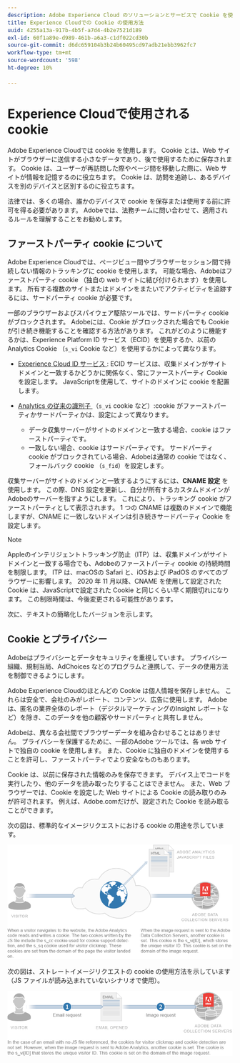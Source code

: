 ```yaml
---
description: Adobe Experience Cloud のソリューションとサービスで Cookie を使用する方法について説明します。
title: Experience Cloudでの Cookie の使用方法
uuid: 4255a13a-917b-4b5f-a7d4-4b2e7521d189
exl-id: 60f1a89e-d989-461b-a6a3-c1df022cd30b
source-git-commit: d6dc659104b3b24b60495cd97adb21ebb3962fc7
workflow-type: tm+mt
source-wordcount: '598'
ht-degree: 10%

---
```


# Experience Cloudで使用される cookie

Adobe Experience Cloudでは cookie を使用します。 Cookie とは、Web サイトがブラウザーに送信する小さなデータであり、後で使用するために保存されます。 Cookie は、ユーザーが再訪問した際やページ間を移動した際に、Web サイトが情報を記憶するのに役立ちます。 Cookie は、訪問を追跡し、あるデバイスを別のデバイスと区別するのに役立ちます。

法律では、多くの場合、誰かのデバイスで cookie を保存または使用する前に許可を得る必要があります。 Adobeでは、法務チームに問い合わせて、適用されるルールを理解することをお勧めします。

## ファーストパーティ cookie について

Adobe Experience Cloudでは、ページビュー間やブラウザーセッション間で持続しない情報のトラッキングに cookie を使用します。 可能な場合、Adobeはファーストパーティ cookie （独自の web サイトに結び付けられます）を使用します。 所有する複数のサイトまたはドメインをまたいでアクティビティを追跡するには、サードパーティ cookie が必要です。

一部のブラウザーおよびスパイウェア駆除ツールでは、サードパーティ cookie がブロックされます。 Adobeには、Cookie がブロックされた場合でも Cookie が引き続き機能することを確認する方法があります。 これがどのように機能するかは、Experience Platform ID サービス（ECID）を使用するか、以前の Analytics Cookie （`s_vi` Cookie など）を使用するかによって異なります。

* [Experience Cloud ID サービス ](https://experienceleague.adobe.com/ja/docs/id-service/using/intro/overview): ECID サービスは、収集ドメインがサイトドメインと一致するかどうかに関係なく、常にファーストパーティ Cookie を設定します。 JavaScriptを使用して、サイトのドメインに cookie を配置します。

* [Analytics の従来の識別子 ](analytics.md) （`s_vi` cookie など）:cookie がファーストパーティかサードパーティかは、設定によって異なります。

   * データ収集サーバーがサイトのドメインと一致する場合、cookie はファーストパーティです。
   * 一致しない場合、cookie はサードパーティです。 サードパーティ cookie がブロックされている場合、Adobeは通常の cookie ではなく、フォールバック cookie （`s_fid`）を設定します。

収集サーバーがサイトのドメインと一致するようにするには、**CNAME 設定** を使用します。 この際、DNS 設定を更新し、自分が所有するカスタムドメインがAdobeのサーバーを指すようにします。 これにより、トラッキング cookie がファーストパーティとして表示されます。 1 つの CNAME は複数のドメインで機能しますが、CNAME に一致しないドメインは引き続きサードパーティ Cookie を設定します。

>[!NOTE]
>
>Appleのインテリジェントトラッキング防止（ITP）は、収集ドメインがサイトドメインと一致する場合でも、Adobeのファーストパーティ cookie の持続時間を制限します。 ITP は、macOSの Safari と、iOSおよび iPadOS のすべてのブラウザーに影響します。 2020 年 11 月以降、CNAME を使用して設定された Cookie は、JavaScriptで設定された Cookie と同じくらい早く期限切れになります。 この制限時間は、今後変更される可能性があります。

次に、テキストの簡略化したバージョンを示します。

## Cookie とプライバシー

Adobeはプライバシーとデータセキュリティを重視しています。 プライバシー組織、規制当局、AdChoices などのプログラムと連携して、データの使用方法を制御できるようにします。

Adobe Experience Cloudのほとんどの Cookie は個人情報を保存しません。 これらは安全で、会社のみがレポート、コンテンツ、広告に使用します。 Adobeは、匿名の業界全体のレポート（デジタルマーケティングのInsight レポートなど）を除き、このデータを他の顧客やサードパーティと共有しません。

Adobeは、異なる会社間でブラウザーデータを組み合わせることはありません。 プライバシーを保護するために、一部のAdobe ツールでは、各 web サイトで独自の cookie を使用します。 また、Cookie に独自のドメインを使用することを許可し、ファーストパーティでより安全なものもあります。

Cookie は、以前に保存された情報のみを保存できます。 デバイス上でコードを実行したり、他のデータを読み取ったりすることはできません。 また、Web ブラウザーでは、Cookie を設定した Web サイトによる Cookie の読み取りのみが許可されます。 例えば、Adobe.comだけが、設定された Cookie を読み取ることができます。

次の図は、標準的なイメージリクエストにおける cookie の用途を示しています。

![標準的な画像リクエストの cookie 使用](assets/CookiesProcessGraphic-01.png)

次の図は、ストレートイメージリクエストの cookie の使用方法を示しています（JS ファイルが読み込まれていないシナリオで使用）。

![ストレートイメージリクエストの cookie 使用](assets/CookiesProcessGraphic2.png)
